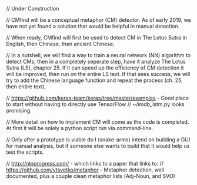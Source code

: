 // Under Construction

// CMfind will be a conceptual metaphor (CM) detector. As of early 2019, we have not yet found a solution that would be helpful in manual detection.

// When ready, CMfind will first be used to detect CM in The Lotus Sutra in English, then Chinese, then ancient Chinese.

// In a nutshell, we will find a way to train a neural network (NN) algorithm to detect CMs, then in a completely seperate step, have it analyze The Lotus Sutra (LS), chapter 25. If it can speed up the efficiency of CM detection it will be improved, then run on the entire LS text. If that sees success, we will try to add the Chinese language function and repeat the process (ch. 25, then entire text). 

// https://github.com/keras-team/keras/tree/master/examples - Good place to start without having to directly use TensorFlow
//    ~/imdb_lstm.py looks promising

// More detail on how to implement CM will come as the code is completed. At first it will be solely a python script run via command-line. 

// Only after a prototype is viable do I (snake-arms) intend on building a GUI for manual analysis, but if someone else wants to build that it would help us test the scripts.

// http://nlpprogress.com/ - which links to a paper that links to:
//    https://github.com/ytsvetko/metaphor - Metaphor detection, well documented, plus a couple clean metaphor lists (Adj-Noun, and SVO)
